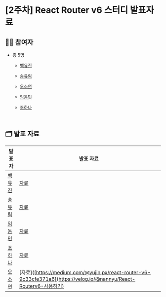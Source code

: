 # [2주차] React Router v6 스터디 발표자료

## 🙋🏻 참여자

- 총 5명
  - [백유진](https://github.com/Yujin-Baek)
  - [송유림](https://github.com/youlimsongs)
  - [오소연](https://github.com/soyeonXTukorea)
  - [임동민](https://github.com/dongmin115)
  - [조하나](https://github.com/dlwhsk0)
 
    <br>

## 🗂️ 발표 자료

| 발표자 | 발표 자료 |
|-----|-------|
| [백유진](https://github.com/Yujin-Baek) | [자료](https://medium.com/@yujin.px/react-router-v6-9c33cfe371a6)  
| [송유림](https://github.com/youlimsongs) | [자료](https://songnew.tistory.com/15)  
| [임동민](https://github.com/dongmin115) | [자료](https://velog.io/@dongmin115/React-router-v6)  
| [조하나](https://github.com/dlwhsk0) | [자료](https://velog.io/@dlwhsk0/React-Study-2%EC%A3%BC%EC%B0%A8-React-Router-%EC%9D%B4%ED%95%B4%ED%95%98%EA%B8%B0)  
| [오소연](https://github.com/soyeonXTukorea) | [자료]([https://medium.com/@yujin.px/react-router-v6-9c33cfe371a6](https://velog.io/@nannyu/React-Routerv6-사용하기)  
